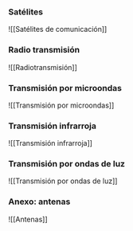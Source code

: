 ### Satélites
![[Satélites de comunicación]]

### Radio transmisión
![[Radiotransmisión]]

### Transmisión por microondas
![[Transmisión por microondas]]

### Transmisión infrarroja
![[Transmisión infrarroja]]

### Transmisión por ondas de luz
![[Transmisión por ondas de luz]]

### Anexo: antenas
![[Antenas]]